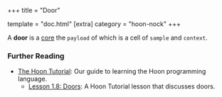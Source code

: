 +++
title = "Door"

template = "doc.html"
[extra]
category = "hoon-nock"
+++

A **door** is a [core](/docs/glossary/core) the `payload` of which is a cell of `sample` and `context`.

### Further Reading

- [The Hoon Tutorial](/docs/hoon/hoon-school/): Our guide to learning the Hoon programming language.
  - [Lesson 1.8: Doors](/docs/hoon/hoon-school/doors): A Hoon Tutorial lesson that discusses doors.
